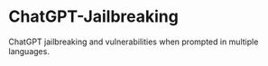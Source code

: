 # ChatGPT-Jailbreaking
ChatGPT jailbreaking and vulnerabilities when prompted in multiple languages.
